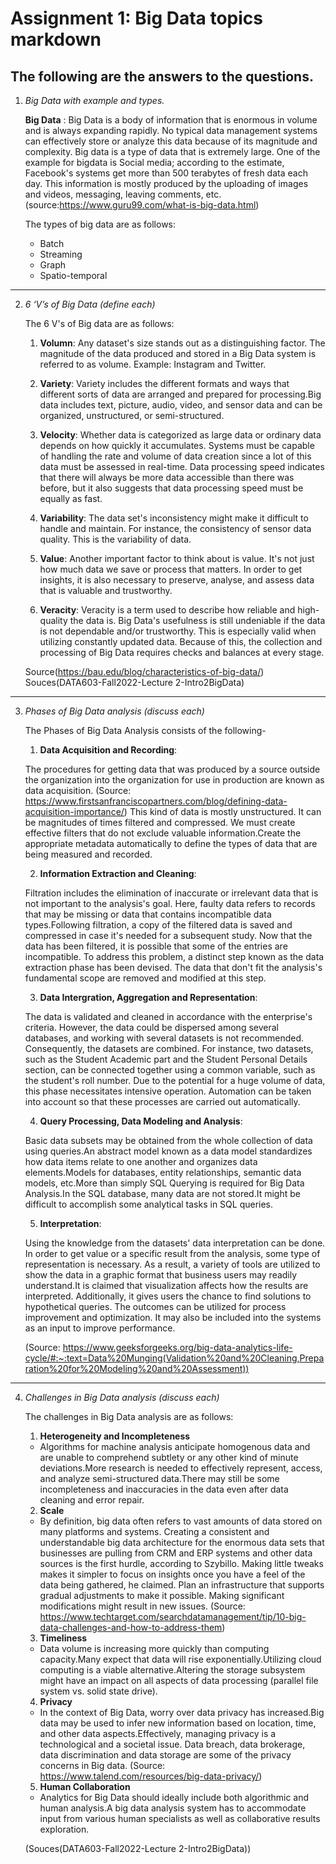 # Assignment 1: Big Data topics markdown

## The following are the answers to the questions.

1. *Big Data with example and types.*

   **Big Data**
 : Big Data is a body of information that is enormous in volume and is always expanding rapidly. No typical data management systems can effectively store or analyze this data because of its magnitude and complexity. Big data is a type of data that is extremely large. One of the example for bigdata is Social media; according to the estimate, Facebook's systems get more than 500 terabytes of fresh data each day. This information is mostly produced by the uploading of images and videos, messaging, leaving comments, etc.  
   (source:https://www.guru99.com/what-is-big-data.html)

   The types of big data are as follows:
   - Batch
   - Streaming
   - Graph
   - Spatio-temporal
---
2. *6 ‘V’s of Big Data (define each)*

   The 6 V's of Big data are as follows:

     1. **Volumn**:
    Any dataset's size stands out as a distinguishing factor. The magnitude of the data produced and stored in a Big Data system is referred to as volume. Example: Instagram and Twitter.

     2. **Variety**:
    Variety includes the different formats and ways that different sorts of data are arranged and prepared for processing.Big data includes text, picture, audio, video, and sensor data and can be organized, unstructured, or semi-structured.

     3. **Velocity**:
    Whether data is categorized as large data or ordinary data depends on how quickly it accumulates. Systems must be capable of handling the rate and volume of data creation since a lot of this data must be assessed in real-time. Data processing speed indicates that there will always be more data accessible than there was before, but it also suggests that data processing speed must be equally as fast.

     4. **Variability**:
    The data set's inconsistency might make it difficult to handle and maintain. For instance, the consistency of sensor data quality. This is the variability of data.

     5. **Value**:
    Another important factor to think about is value. It's not just how much data we save or process that matters. In order to get insights, it is also necessary to preserve, analyse, and assess data that is valuable and trustworthy.

     6. **Veracity**:
    Veracity is a term used to describe how reliable and high-quality the data is. Big Data's usefulness is still undeniable if the data is not dependable and/or trustworthy. This is especially valid when utilizing constantly updated data. Because of this, the collection and processing of Big Data requires checks and balances at every stage. 

     Source(https://bau.edu/blog/characteristics-of-big-data/)
     Souces(DATA603-Fall2022-Lecture 2-Intro2BigData)

---

3. *Phases of Big Data analysis (discuss each)*
   
   The Phases of Big Data Analysis consists of the following-

   1. **Data Acquisition and Recording**:

     The procedures for getting data that was produced by a source outside the organization into the organization for use in production are known as data acquisition.
      (Source: https://www.firstsanfranciscopartners.com/blog/defining-data-acquisition-importance/)
       This kind of data is mostly unstructured. It can be magnitudes of times filtered and compressed. We must create effective filters that do not exclude valuable information.Create the appropriate metadata automatically to define the types of data that are being measured and recorded.

   2. **Information Extraction and Cleaning**:

     Filtration includes the elimination of inaccurate or irrelevant data that is not important to the analysis's goal. Here, faulty data refers to records that may be missing or data that contains incompatible data types.Following filtration, a copy of the filtered data is saved and compressed in case it's needed for a subsequent study.
     Now that the data has been filtered, it is possible that some of the entries are incompatible. To address this problem, a distinct step known as the data extraction phase has been devised. The data that don't fit the analysis's fundamental scope are removed and modified at this step.

   3. **Data Intergration, Aggregation and Representation**:

     The data is validated and cleaned in accordance with the enterprise's criteria. However, the data could be dispersed among several databases, and working with several datasets is not recommended. Consequently, the datasets are combined. For instance, two datasets, such as the Student Academic part and the Student Personal Details section, can be connected together using a common variable, such as the student's roll number. Due to the potential for a huge volume of data, this phase necessitates intensive operation. Automation can be taken into account so that these processes are carried out automatically.

   4. **Query Processing, Data Modeling and Analysis**:

     Basic data subsets may be obtained from the whole collection of data using queries.An abstract model known as a data model standardizes how data items relate to one another and organizes data elements.Models for databases, entity relationships, semantic data models, etc.More than simply SQL Querying is required for Big Data Analysis.In the SQL database, many data are not stored.It might be difficult to accomplish some analytical tasks in SQL queries.

   5. **Interpretation**:

     Using the knowledge from the datasets' data interpretation can be done. In order to get value or a specific result from the analysis, some type of representation is necessary. As a result, a variety of tools are utilized to show the data in a graphic format that business users may readily understand.It is claimed that visualization affects how the results are interpreted. Additionally, it gives users the chance to find solutions to hypothetical queries.
     The outcomes can be utilized for process improvement and optimization. It may also be included into the systems as an input to improve performance.

     (Source: https://www.geeksforgeeks.org/big-data-analytics-life-cycle/#:~:text=Data%20Munging(Validation%20and%20Cleaning,Preparation%20for%20Modeling%20and%20Assessment))

---

4. *Challenges in Big Data analysis (discuss each)*

    The challenges in Big Data analysis are as follows:

     1. **Heterogeneity and Incompleteness**
     - Algorithms for machine analysis anticipate homogenous data and are unable to comprehend subtlety or any other kind of minute deviations.More research is needed to effectively represent, access, and analyze semi-structured data.There may still be some incompleteness and inaccuracies in the data even after data cleaning and error repair.
     2. **Scale**
     - By definition, big data often refers to vast amounts of data stored on many platforms and systems. Creating a consistent and understandable big data architecture for the enormous data sets that businesses are pulling from CRM and ERP systems and other data sources is the first hurdle, according to Szybillo.
     Making little tweaks makes it simpler to focus on insights once you have a feel of the data being gathered, he claimed. Plan an infrastructure that supports gradual adjustments to make it possible. Making significant modifications might result in new issues.
      (Source: https://www.techtarget.com/searchdatamanagement/tip/10-big-data-challenges-and-how-to-address-them)

     3. **Timeliness**
     - Data volume is increasing more quickly than computing capacity.Many expect that data will rise exponentially.Utilizing cloud computing is a viable alternative.Altering the storage subsystem might have an impact on all aspects of data processing (parallel file system vs. solid state drive).

     4. **Privacy**
     - In the context of Big Data, worry over data privacy has increased.Big data may be used to infer new information based on location, time, and other data aspects.Effectively, managing privacy is a technological and a societal issue. Data breach, data brokerage, data discrimination and data storage are some of the privacy concerns in Big data.
     (Source: https://www.talend.com/resources/big-data-privacy/)

     5. **Human Collaboration**
     - Analytics for Big Data should ideally include both algorithmic and human analysis.A big data analysis system has to accommodate input from various human specialists as well as collaborative results exploration.

     (Souces(DATA603-Fall2022-Lecture 2-Intro2BigData))




